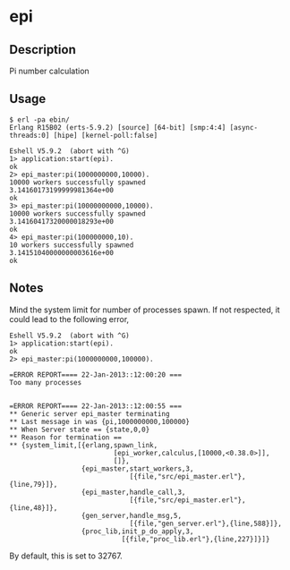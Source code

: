 epi
===

Description
-----------
Pi number calculation

Usage
-----

    $ erl -pa ebin/
    Erlang R15B02 (erts-5.9.2) [source] [64-bit] [smp:4:4] [async-threads:0] [hipe] [kernel-poll:false]
    
    Eshell V5.9.2  (abort with ^G)
    1> application:start(epi).
    ok
    2> epi_master:pi(1000000000,10000).
    10000 workers successfully spawned
    3.14160173199999981364e+00
    ok
    3> epi_master:pi(10000000000,10000).
    10000 workers successfully spawned
    3.14160417320000018293e+00
    ok
    4> epi_master:pi(100000000,10).
    10 workers successfully spawned
    3.14151040000000003616e+00
    ok


Notes
-----

Mind the system limit for number of processes spawn. If not respected, it could lead to the following error,

    Eshell V5.9.2  (abort with ^G)
    1> application:start(epi).
    ok
    2> epi_master:pi(1000000000,100000).

    =ERROR REPORT==== 22-Jan-2013::12:00:20 ===
    Too many processes


    =ERROR REPORT==== 22-Jan-2013::12:00:55 ===
    ** Generic server epi_master terminating
    ** Last message in was {pi,1000000000,100000}
    ** When Server state == {state,0,0}
    ** Reason for termination ==
    ** {system_limit,[{erlang,spawn_link,
                              [epi_worker,calculus,[10000,<0.38.0>]],
                              []},
                      {epi_master,start_workers,3,
                                  [{file,"src/epi_master.erl"},{line,79}]},
                      {epi_master,handle_call,3,
                                  [{file,"src/epi_master.erl"},{line,48}]},
                      {gen_server,handle_msg,5,
                                  [{file,"gen_server.erl"},{line,588}]},
                      {proc_lib,init_p_do_apply,3,
                                [{file,"proc_lib.erl"},{line,227}]}]}

By default, this is set to 32767.